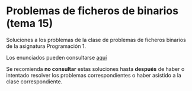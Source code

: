 # Problemas de ficheros de binarios (tema 15)

Soluciones a los problemas de la clase de problemas de ficheros binarios de la asignatura Programación 1.

Los enunciados pueden consultarse [aquí](https://miguel-latre.github.io/transparencias/pbs-tema-14-ficheros-de-texto-(ventas).pdf)

Se recomienda **no consultar** estas soluciones hasta **después** de haber o intentado resolver los problemas correspondientes o haber asistido a la clase correspondiente.
